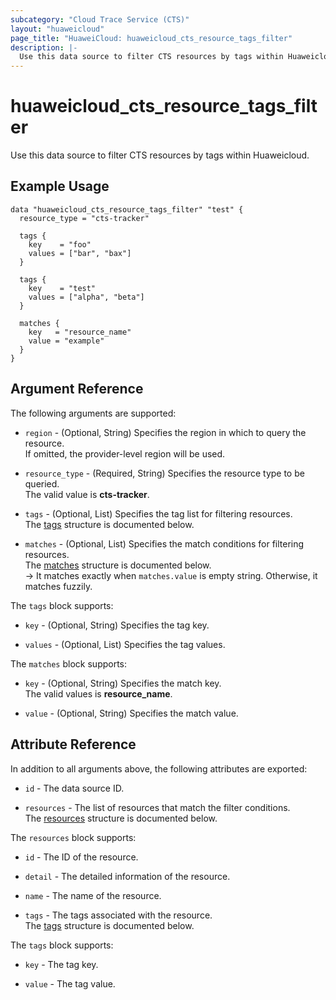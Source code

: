 ```yaml
---
subcategory: "Cloud Trace Service (CTS)"
layout: "huaweicloud"
page_title: "HuaweiCloud: huaweicloud_cts_resource_tags_filter"
description: |-
  Use this data source to filter CTS resources by tags within Huaweicloud.
---
```


# huaweicloud_cts_resource_tags_filter

Use this data source to filter CTS resources by tags within Huaweicloud.

## Example Usage

```hcl
data "huaweicloud_cts_resource_tags_filter" "test" {
  resource_type = "cts-tracker"
  
  tags {
    key    = "foo"
    values = ["bar", "bax"]
  }
  
  tags {
    key    = "test"
    values = ["alpha", "beta"]
  }
  
  matches {
    key   = "resource_name"
    value = "example"
  }
}
```

## Argument Reference

The following arguments are supported:

* `region` - (Optional, String) Specifies the region in which to query the resource.  
  If omitted, the provider-level region will be used.

* `resource_type` - (Required, String) Specifies the resource type to be queried.  
  The valid value is **cts-tracker**.

* `tags` - (Optional, List) Specifies the tag list for filtering resources.  
  The [tags](#cts_filter_resource_tags_arg) structure is documented below.

* `matches` - (Optional, List) Specifies the match conditions for filtering resources.  
  The [matches](#cts_filter_resource_matches_arg) structure is documented below.  
  -> It matches exactly when `matches.value` is empty string. Otherwise, it matches fuzzily.

<a name="cts_filter_resource_tags_arg"></a>
The `tags` block supports:

* `key` - (Optional, String) Specifies the tag key.

* `values` - (Optional, List) Specifies the tag values.

<a name="cts_filter_resource_matches_arg"></a>
The `matches` block supports:

* `key` - (Optional, String) Specifies the match key.  
  The valid values is **resource_name**.

* `value` - (Optional, String) Specifies the match value.

## Attribute Reference

In addition to all arguments above, the following attributes are exported:

* `id` - The data source ID.

* `resources` - The list of resources that match the filter conditions.  
  The [resources](cts_filter_resources_attr) structure is documented below.

<a name="cts_filter_resources_attr"></a>
The `resources` block supports:

* `id` - The ID of the resource.

* `detail` - The detailed information of the resource.

* `name` - The name of the resource.

* `tags` - The tags associated with the resource.  
  The [tags](#cts_filter_resource_tags_attr) structure is documented below.

<a name="cts_filter_resource_tags_attr"></a>
The `tags` block supports:

* `key` - The tag key.

* `value` - The tag value.

